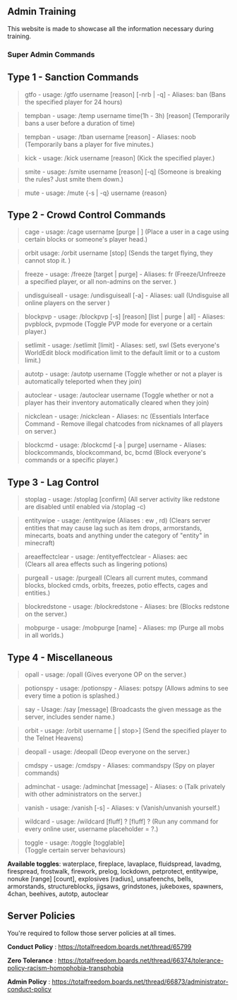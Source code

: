 ## Admin Training 

This website is made to showcase all the information necessary during training.

### Super Admin Commands

## Type 1 - Sanction Commands

> gtfo - usage: /gtfo username [reason] [-nrb | -q] - Aliases: ban
>(Bans the specified player for 24 hours)
			 
> tempban - usage: /temp username time(1h - 3h) [reason]
(Temporarily bans a user before a duration of time)

> tempban - usage: /tban username [reason] - Aliases: noob
(Temporarily bans a player for five minutes.)

> kick - usage: /kick username [reason]
(Kick the specified player.)

> smite - usage: /smite username [reason] [-q]
(Someone is breaking the rules? Just smite them down.)	

> mute - usage: /mute {-s | -q} username {reason}

## Type 2 - Crowd Control Commands

> cage - usage: /cage username [purge | <partialname>]
(Place a user in a cage using certain blocks or someone's player head.)

> orbit usage: /orbit username [stop]
(Sends the target flying, they cannot stop it. )
		
> freeze - usage: /freeze [target | purge] - Aliases: fr
(Freeze/Unfreeze a specified player, or all non-admins on the server.		)	 

> undisguiseall - usage: /undisguiseall [-a] - Aliases: uall
(Undisguise all online players on the server	)		 

> blockpvp - usage: /blockpvp [-s] <player> [reason] [list | purge | all] - Aliases: pvpblock, pvpmode
(Toggle PVP mode for everyone or a certain player.)

> setlimit - usage: /setlimit [limit] - Aliases: setl, swl
(Sets everyone's WorldEdit block modification limit to the default limit or to a custom limit.)
			 
> autotp - usage: /autotp username
(Toggle whether or not a player is automatically teleported when they join)

> autoclear - usage: /autoclear  username
(Toggle whether or not a player has their inventory automatically cleared when they join)

> nickclean - usage: /nickclean - Aliases: nc
(Essentials Interface Command - Remove illegal chatcodes from nicknames of all players on server.)

> blockcmd - usage: /blockcmd [-a | purge] username - Aliases: blockcommands, blockcommand, bc, bcmd
(Block everyone's commands or a specific player.)

## Type 3 - Lag Control

> stoplag - usage: /stoplag [confirm]
(All server activity like redstone are disabled until enabled via /stoplag -c)
			 
> entitywipe - usage: /entitywipe (Aliases : ew , rd)
(Clears server entities that may cause lag such as item drops, armorstands, minecarts, boats and anything under the category of "entity" in minecraft)

> areaeffectclear - usage: /entityeffectclear - Aliases: aec	 
(Clears all area effects such as lingering potions)
			 
> purgeall - usage: /purgeall
(Clears all current mutes, command blocks, blocked cmds, orbits, freezes, potio effects, cages and entities.)

> blockredstone - usage: /blockredstone - Aliases: bre
(Blocks redstone on the server.)

> mobpurge - usage: /mobpurge [name] - Aliases: mp
(Purge all mobs in all worlds.)
	 
## Type 4 - Miscellaneous
			 
> opall - usage: /opall
(Gives everyone OP on the server.)

> potionspy - usage: /potionspy - Aliases: potspy
(Allows admins to see every time a potion is splashed.)

> say - Usage: /say [message]
(Broadcasts the given message as the server, includes sender name.)

> orbit - usage: /orbit username [<power> | stop>]
(Send the specified player to the Telnet Heavens)

> deopall - usage: /deopall
(Deop everyone on the server.)

> cmdspy - usage: /cmdspy - Aliases: commandspy
(Spy on player commands)

> adminchat - usage: /adminchat [message] - Aliases: o
(Talk privately with other administrators on the server.)

> vanish - usage: /vanish [-s] - Aliases: v
(Vanish/unvanish yourself.)

> wildcard - usage: /wildcard  [fluff] ? [fluff] ?
(Run any command for every online user, username placeholder = ?.)

> toggle - usage: /toggle [togglable]			 
(Toggle certain server behaviours)

**Available toggles**: waterplace, fireplace, lavaplace, fluidspread, lavadmg, firespread, frostwalk, firework, prelog, lockdown, petprotect, entitywipe, nonuke [range] [count], explosives [radius], unsafeenchs, bells, armorstands, structureblocks, jigsaws, grindstones, jukeboxes, spawners, 4chan, beehives, autotp, autoclear

## Server Policies

You're required to follow those server policies at all times.

**Conduct Policy** : https://totalfreedom.boards.net/thread/65799

**Zero Tolerance** : https://totalfreedom.boards.net/thread/66374/tolerance-policy-racism-homophobia-transphobia

**Admin Policy** : https://totalfreedom.boards.net/thread/66873/administrator-conduct-policy
